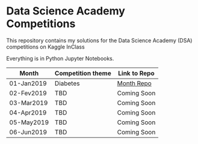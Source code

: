 # Data Science Academy Competitions

This repository contains my solutions for the Data Science Academy (DSA) competitions on Kaggle InClass

Everything is in Python Jupyter Notebooks.

Month | Competition theme | Link to Repo
--- | --- | --- 
01-Jan2019 |  Diabetes |  [Month Repo](https://github.com/jcabralc/DSA_competitions/tree/master/01-Jan2019 "Jan2019")
02-Fev2019 |  TBD | Coming Soon
03-Mar2019 |  TBD | Coming Soon
04-Apr2019 |  TBD | Coming Soon
05-May2019 |  TBD | Coming Soon
06-Jun2019 |  TBD | Coming Soon
 





